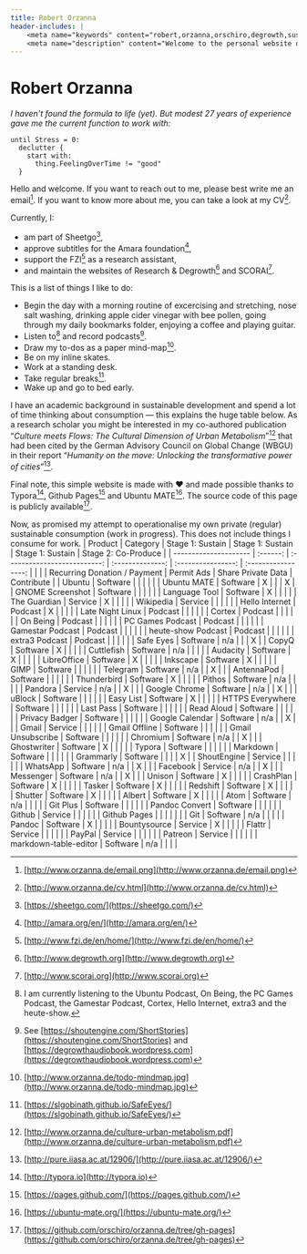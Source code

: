 ```yaml
---
title: Robert Orzanna
header-includes: |
    <meta name="keywords" content="robert,orzanna,orschiro,degrowth,sustainable consumption,minimalism,postwachstum,linux,ubuntu,open-source" />
    <meta name="description" content="Welcome to the personal website of Robert Orzanna." />
---
```


# Robert Orzanna

*I haven't found the formula to life (yet). But modest 27 years of experience gave me the current function to work with:*

```
until Stress = 0:
  declutter {
    start with:
      thing.FeelingOverTime != "good"
  }
```

Hello and welcome. If you want to reach out to me, please best write me an email[^email]. If you want to know more about me, you can take a look at my CV[^CV].

Currently, I:

- am part of Sheetgo[^1],
- approve subtitles for the Amara foundation[^3],
- support the FZI[^4] as a research assistant,
- and maintain the websites of Research & Degrowth[^degrowth] and SCORAI[^scorai].

This is a list of things I like to do:

- Begin the day with a morning routine of excercising and stretching, nose salt washing, drinking apple cider vinegar with bee pollen, going through my daily bookmarks folder, enjoying a coffee and playing guitar.
- Listen to[^podcast] and record podcasts[^myPodcasts].
- Draw my to-dos as a paper mind-map[^mindmap].
- Be on my inline skates.
- Work at a standing desk.
- Take regular breaks[^safeeyes].
- Wake up and go to bed early.

I have an academic background in sustainable development and spend a lot of time thinking about consumption — this explains the huge table below. As a research scholar you might be interested in my co-authored publication “*Culture meets Flows: The Cultural Dimension of Urban Metabolism*”[^CulturemeetsFlows] that had been cited by the German Advisory Council on Global Change (WBGU) in their report “*Humanity on the move: Unlocking the transformative power of cities*”[^Humanityonthemove].

Final note, this simple website is made with ♥ and made possible thanks to Typora[^typora], Github Pages[^githubpages] and Ubuntu MATE[^MATE]. The source code of this page is publicly available[^source].

Now, as promised my attempt to operationalise my own private (regular) sustainable consumption (work in progress).
This does not include things I consume for work.
| Product               | Category |       Stage 1: Sustain       | Stage 1: Sustain |  Stage 1: Sustain  | Stage 2: Co-Produce |
| --------------------- | :------: | :--------------------------: | :--------------: | :----------------: | :-----------------: |
|                       |          | Recurring Donation / Payment |    Permit Ads    | Share Private Data |     Contribute      |
| Ubuntu                | Software |                              |                  |                    |                     |
| Ubuntu MATE           | Software |              X               |                  |                    |          X          |
| GNOME Screenshot      | Software |                              |                  |                    |                     |
| Language Tool         | Software |              X               |                  |                    |                     |
| The Guardian          | Service  |              X               |                  |                    |                     |
| Wikipedia             | Service  |                              |                  |                    |                     |
| Hello Internet        | Podcast  |              X               |                  |                    |                     |
| Late Night Linux      | Podcast  |                              |                  |                    |                     |
| Cortex                | Podcast  |                              |                  |                    |                     |
| On Being              | Podcast  |                              |                  |                    |                     |
| PC Games Podcast      | Podcast  |                              |                  |                    |                     |
| Gamestar Podcast      | Podcast  |                              |                  |                    |                     |
| heute-show Podcast    | Podcast  |                              |                  |                    |                     |
| extra3 Podcast        | Podcast  |                              |                  |                    |                     |
| Safe Eyes             | Software |             n/a              |                  |                    |          X          |
| CopyQ                 | Software |              X               |                  |                    |                     |
| Cuttlefish            | Software |             n/a              |                  |                    |                     |
| Audacity              | Software |              X               |                  |                    |                     |
| LibreOffice           | Software |              X               |                  |                    |                     |
| Inkscape              | Software |              X               |                  |                    |                     |
| GIMP                  | Software |                              |                  |                    |                     |
| Telegram              | Software |             n/a              |                  |         X          |                     |
| AntennaPod            | Software |                              |                  |                    |                     |
| Thunderbird           | Software |              X               |                  |                    |                     |
| Pithos                | Software |             n/a              |                  |                    |                     |
| Pandora               | Service  |             n/a              |                  |         X          |                     |
| Google Chrome         | Software |             n/a              |                  |         X          |                     |
| uBlock                | Software |                              |                  |                    |                     |
| Easy List             | Software |              X               |                  |                    |                     |
| HTTPS Everywhere      | Software |                              |                  |                    |                     |
| Last Pass             | Software |                              |                  |                    |                     |
| Read Aloud            | Software |                              |                  |                    |                     |
| Privacy Badger        | Software |                              |                  |                    |                     |
| Google Calendar       | Software |             n/a              |                  |         X          |                     |
| Gmail                 | Service  |                              |                  |                    |                     |
| Gmail Offline         | Software |                              |                  |                    |                     |
| Gmail Unsubscribe     | Software |                              |                  |                    |                     |
| Chromium              | Software |             n/a              |                  |         X          |                     |
| Ghostwriter           | Software |              X               |                  |                    |                     |
| Typora                | Software |                              |                  |                    |                     |
| Markdown              | Software |                              |                  |                    |                     |
| Grammarly             | Software |                              |                  |                    |          X          |
| ShoutEngine           | Service  |                              |                  |                    |                     |
| WhatsApp              | Software |             n/a              |                  |         X          |                     |
| Facebook              | Service  |             n/a              |                  |         X          |                     |
| Messenger             | Software |             n/a              |                  |         X          |                     |
| Unison                | Software |              X               |                  |                    |                     |
| CrashPlan             | Software |              X               |                  |                    |                     |
| Tasker                | Software |              X               |                  |                    |                     |
| Redshift              | Software |              X               |                  |                    |                     |
| Shutter               | Software |              X               |                  |                    |                     |
| Albert                | Software |              X               |                  |                    |                     |
| Atom                  | Software |             n/a              |                  |                    |                     |
| Git Plus              | Software |                              |                  |                    |                     |
| Pandoc Convert        | Software |                              |                  |                    |                     |
| Github                | Service  |                              |                  |                    |                     |
| Github Pages          |          |                              |                  |                    |                     |
| Git                   | Software |             n/a              |                  |                    |                     |
| Pandoc                | Software |              X               |                  |                    |                     |
| Bountysource          | Service  |              X               |                  |                    |                     |
| Flattr                | Service  |                              |                  |                    |                     |
| PayPal                | Service  |                              |                  |                    |                     |
| Patreon               | Service  |                              |                  |                    |                     |
| markdown-table-editor | Software |             n/a              |                  |                    |                     |
[^distrowatch]: [https://distrowatch.com/table.php?distribution=ubuntumate](https://distrowatch.com/table.php?distribution=ubuntumate)
[^source]: [https://github.com/orschiro/orzanna.de/tree/gh-pages](https://github.com/orschiro/orzanna.de/tree/gh-pages)
[^mindmap]: [http://www.orzanna.de/todo-mindmap.jpg](http://www.orzanna.de/todo-mindmap.jpg)
[^atom]: [https://atom.io/](https://atom.io/)
[^githubpages]: [https://pages.github.com/](https://pages.github.com/)
[^safeeyes]: [https://slgobinath.github.io/SafeEyes/](https://slgobinath.github.io/SafeEyes/)
[^email]: [http://www.orzanna.de/email.png](http://www.orzanna.de/email.png)
[^degrowth]: [http://www.degrowth.org](http://www.degrowth.org)
[^scorai]: [http://www.scorai.org](http://www.scorai.org)
[^CV]: [http://www.orzanna.de/cv.html](http://www.orzanna.de/cv.html)
[^podcast]: I am currently listening to the Ubuntu Podcast, On Being, the PC Games Podcast, the Gamestar Podcast, Cortex, Hello Internet, extra3 and the heute-show.
[^CulturemeetsFlows]: [http://www.orzanna.de/culture-urban-metabolism.pdf](http://www.orzanna.de/culture-urban-metabolism.pdf)
[^Humanityonthemove]: [http://pure.iiasa.ac.at/12906/](http://pure.iiasa.ac.at/12906/)
[^1]: [https://sheetgo.com/](https://sheetgo.com/)
[^3]: [http://amara.org/en/](http://amara.org/en/)
[^4]: [http://www.fzi.de/en/home/](http://www.fzi.de/en/home/)
[^5]: [https://medium.com/orschiro/life-7091c41a9566#.2waqlqylq](https://medium.com/orschiro/life-7091c41a9566#.2waqlqylq)
[^MATE]: [https://ubuntu-mate.org/](https://ubuntu-mate.org/)
[^myPodcasts]: See [https://shoutengine.com/ShortStories](https://shoutengine.com/ShortStories) and [https://degrowthaudiobook.wordpress.com](https://degrowthaudiobook.wordpress.com)


[^4.5]: [https://www.producthunt.com/posts/sibbel](https://www.producthunt.com/posts/sibbel)

[^UbuntuMateForum]: [https://ubuntu-mate.community/users/orschiro/summary](https://ubuntu-mate.community/users/orschiro/summary)
[^typora]: [http://typora.io](http://typora.io)